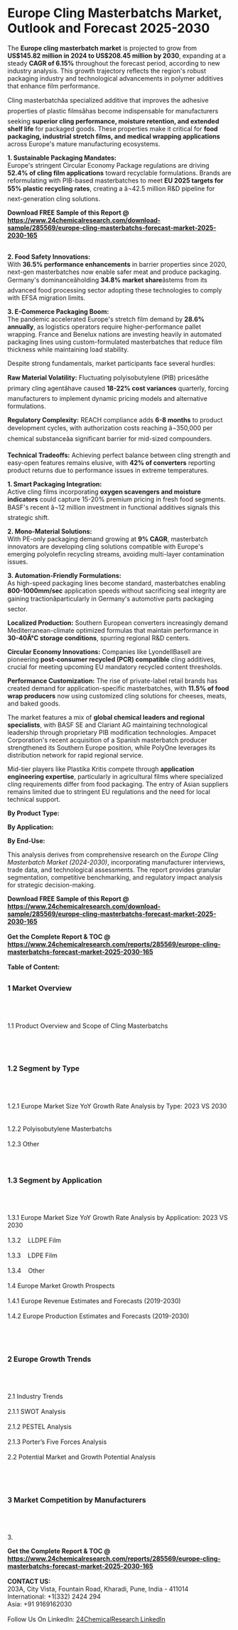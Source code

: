 <h1>Europe Cling Masterbatchs Market, Outlook and Forecast 2025-2030</h1><p>The <strong>Europe cling masterbatch market</strong> is projected to grow from <strong>US$145.82 million in 2024 to US$208.45 million by 2030</strong>, expanding at a steady <strong>CAGR of 6.15%</strong> throughout the forecast period, according to new industry analysis. This growth trajectory reflects the region's robust packaging industry and technological advancements in polymer additives that enhance film performance.</p><p>Cling masterbatchâa specialized additive that improves the adhesive properties of plastic filmsâhas become indispensable for manufacturers seeking <strong>superior cling performance, moisture retention, and extended shelf life</strong> for packaged goods. These properties make it critical for <strong>food packaging, industrial stretch films, and medical wrapping applications</strong> across Europe's mature manufacturing ecosystems.</p><p><strong>1. Sustainable Packaging Mandates:</strong><br>
Europe's stringent Circular Economy Package regulations are driving <strong>52.4% of cling film applications</strong> toward recyclable formulations. Brands are reformulating with PIB-based masterbatches to meet <strong>EU 2025 targets for 55% plastic recycling rates</strong>, creating a â¬42.5 million R&amp;D pipeline for next-generation cling solutions.</p><div><b>Download FREE Sample of this Report @ 
            <a href="https://www.24chemicalresearch.com/download-sample/285569/europe-cling-masterbatchs-forecast-market-2025-2030-165">
            https://www.24chemicalresearch.com/download-sample/285569/europe-cling-masterbatchs-forecast-market-2025-2030-165</a></b></div><br><p><strong>2. Food Safety Innovations:</strong><br>
With <strong>36.5% performance enhancements</strong> in barrier properties since 2020, next-gen masterbatches now enable safer meat and produce packaging. Germany's dominanceâholding <strong>34.8% market share</strong>âstems from its advanced food processing sector adopting these technologies to comply with EFSA migration limits.</p><p><strong>3. E-Commerce Packaging Boom:</strong><br>
The pandemic accelerated Europe's stretch film demand by <strong>28.6% annually</strong>, as logistics operators require higher-performance pallet wrapping. France and Benelux nations are investing heavily in automated packaging lines using custom-formulated masterbatches that reduce film thickness while maintaining load stability.</p><p>Despite strong fundamentals, market participants face several hurdles:</p><p><strong>Raw Material Volatility:</strong> Fluctuating polyisobutylene (PIB) pricesâthe primary cling agentâhave caused <strong>18-22% cost variances</strong> quarterly, forcing manufacturers to implement dynamic pricing models and alternative formulations.</p><p><strong>Regulatory Complexity:</strong> REACH compliance adds <strong>6-8 months</strong> to product development cycles, with authorization costs reaching â¬350,000 per chemical substanceâa significant barrier for mid-sized compounders.</p><p><strong>Technical Tradeoffs:</strong> Achieving perfect balance between cling strength and easy-open features remains elusive, with <strong>42% of converters</strong> reporting product returns due to performance issues in extreme temperatures.</p><p><strong>1. Smart Packaging Integration:</strong><br>
Active cling films incorporating <strong>oxygen scavengers and moisture indicators</strong> could capture 15-20% premium pricing in fresh food segments. BASF's recent â¬12 million investment in functional additives signals this strategic shift.</p><p><strong>2. Mono-Material Solutions:</strong><br>
With PE-only packaging demand growing at <strong>9% CAGR</strong>, masterbatch innovators are developing cling solutions compatible with Europe's emerging polyolefin recycling streams, avoiding multi-layer contamination issues.</p><p><strong>3. Automation-Friendly Formulations:</strong><br>
As high-speed packaging lines become standard, masterbatches enabling <strong>800-1000mm/sec</strong> application speeds without sacrificing seal integrity are gaining tractionâparticularly in Germany's automotive parts packaging sector.</p><p><strong>Localized Production:</strong> Southern European converters increasingly demand Mediterranean-climate optimized formulas that maintain performance in <strong>30-40Â°C storage conditions</strong>, spurring regional R&amp;D centers.</p><p><strong>Circular Economy Innovations:</strong> Companies like LyondellBasell are pioneering <strong>post-consumer recycled (PCR) compatible</strong> cling additives, crucial for meeting upcoming EU mandatory recycled content thresholds.</p><p><strong>Performance Customization:</strong> The rise of private-label retail brands has created demand for application-specific masterbatches, with <strong>11.5% of food wrap producers</strong> now using customized cling solutions for cheeses, meats, and baked goods.</p><p>The market features a mix of <strong>global chemical leaders and regional specialists</strong>, with BASF SE and Clariant AG maintaining technological leadership through proprietary PIB modification technologies. Ampacet Corporation's recent acquisition of a Spanish masterbatch producer strengthened its Southern Europe position, while PolyOne leverages its distribution network for rapid regional service.</p><p>Mid-tier players like Plastika Kritis compete through <strong>application engineering expertise</strong>, particularly in agricultural films where specialized cling requirements differ from food packaging. The entry of Asian suppliers remains limited due to stringent EU regulations and the need for local technical support.</p><p><strong>By Product Type:</strong></p><p><strong>By Application:</strong></p><p><strong>By End-Use:</strong></p><p>This analysis derives from comprehensive research on the <em>Europe Cling Masterbatch Market (2024-2030)</em>, incorporating manufacturer interviews, trade data, and technological assessments. The report provides granular segmentation, competitive benchmarking, and regulatory impact analysis for strategic decision-making.</p><div><b>Download FREE Sample of this Report @ 
            <a href="https://www.24chemicalresearch.com/download-sample/285569/europe-cling-masterbatchs-forecast-market-2025-2030-165">
            https://www.24chemicalresearch.com/download-sample/285569/europe-cling-masterbatchs-forecast-market-2025-2030-165</a></b></div><br><div><b>Get the Complete Report & TOC @ 
            <a href="https://www.24chemicalresearch.com/reports/285569/europe-cling-masterbatchs-forecast-market-2025-2030-165">
            https://www.24chemicalresearch.com/reports/285569/europe-cling-masterbatchs-forecast-market-2025-2030-165</a></b></div><br>
            <b>Table of Content:</b><p><h2><span style="font-size:16px"><strong>1 Market Overview&nbsp;&nbsp; &nbsp;</strong></span></h2><br />
<br />
<p>1.1 Product Overview and Scope of Cling Masterbatchs&nbsp;</p><br />
<br />
<h2><strong><span style="font-size:16px">1.2 Segment by Type&nbsp;&nbsp; &nbsp;</span></strong></h2><br />
<br />
<p>1.2.1 Europe Market Size YoY Growth Rate Analysis by Type: 2023 VS 2030&nbsp;&nbsp; &nbsp;<br /><br />
1.2.2 Polyisobutylene Masterbatchs&nbsp;&nbsp; &nbsp;<br /><br />
1.2.3 Other<br /><br />
<br />
<h2><span style="font-size:16px"><strong>1.3 Segment by Application&nbsp;&nbsp;</strong></span></h2><br />
<br />
<p>1.3.1 Europe Market Size YoY Growth Rate Analysis by Application: 2023 VS 2030&nbsp;&nbsp; &nbsp;<br /><br />
1.3.2&nbsp;&nbsp; &nbsp;LLDPE Film<br /><br />
1.3.3&nbsp;&nbsp; &nbsp;LDPE Film<br /><br />
1.3.4&nbsp;&nbsp; &nbsp;Other<br /><br />
1.4 Europe Market Growth Prospects&nbsp;&nbsp; &nbsp;<br /><br />
1.4.1 Europe Revenue Estimates and Forecasts (2019-2030)&nbsp;&nbsp; &nbsp;<br /><br />
1.4.2 Europe Production Estimates and Forecasts (2019-2030)&nbsp;&nbsp;</p><br />
<br />
<h2><span style="font-size:16px"><strong>2 Europe Growth Trends&nbsp;&nbsp; &nbsp;</strong></span></h2><br />
<br />
<p>2.1 Industry Trends&nbsp;&nbsp; &nbsp;<br /><br />
2.1.1 SWOT Analysis&nbsp;&nbsp; &nbsp;<br /><br />
2.1.2 PESTEL Analysis&nbsp;&nbsp; &nbsp;<br /><br />
2.1.3 Porter&rsquo;s Five Forces Analysis&nbsp;&nbsp; &nbsp;<br /><br />
2.2 Potential Market and Growth Potential Analysis&nbsp;&nbsp; &nbsp;</p><br />
<br />
<h2><span style="font-size:16px"><strong>3 Market Competition by Manufacturers&nbsp;&nbsp; </strong> </span></h2><br />
<br />
<p>3.</p><div><b>Get the Complete Report & TOC @ 
            <a href="https://www.24chemicalresearch.com/reports/285569/europe-cling-masterbatchs-forecast-market-2025-2030-165">
            https://www.24chemicalresearch.com/reports/285569/europe-cling-masterbatchs-forecast-market-2025-2030-165</a></b></div><br><b>CONTACT US:</b><br>
            203A, City Vista, Fountain Road, Kharadi, Pune, India - 411014<br>
            International: +1(332) 2424 294<br>
            Asia: +91 9169162030 <br><br>
            Follow Us On LinkedIn: <a href="https://www.linkedin.com/company/24chemicalresearch/">24ChemicalResearch LinkedIn</a>